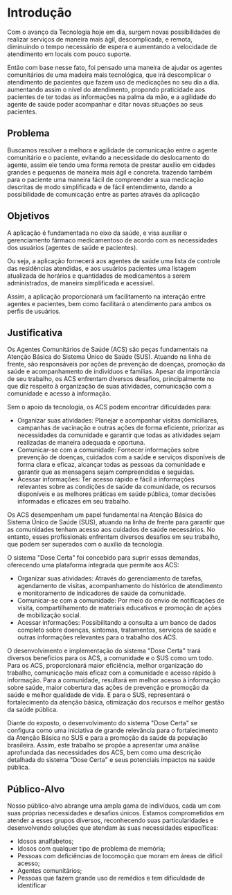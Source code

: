 # Introdução

Com o avanço da Tecnologia hoje em dia, surgem novas  possibilidades de realizar serviços de maneira mais ágil, descomplicada, e remota, diminuindo o tempo necessário de espera e aumentando a velocidade de atendimento em locais com pouco suporte.

Então com base nesse fato, foi pensado uma maneira de ajudar os agentes comunitários de uma madeira mais tecnológica, que irá descomplicar o atendimento de pacientes que fazem uso de medicações no seu dia a dia. aumentando assim o nível do atendimento, propondo praticidade aos pacientes de ter todas as informações na palma da mão, e a agilidade do agente de saúde poder acompanhar e ditar novas situações ao seus pacientes.


## Problema
Buscamos resolver a melhora e agilidade de comunicação entre o agente comunitário e o paciente, evitando a necessidade do deslocamento do agente, assim ele tendo uma forma remota de prestar auxílio em cidades grandes e pequenas de maneira mais ágil e concreta. trazendo também para o paciente uma maneira fácil de  compreender a sua medicação descritas de modo simplificada e de fácil entendimento, dando a possibilidade de comunicação entre as partes através da aplicação 


## Objetivos

A aplicação é fundamentada no eixo da saúde, e visa auxiliar o gerenciamento fármaco medicamentoso de acordo com as necessidades dos usuários (agentes de saúde e pacientes).

Ou seja, a aplicação fornecerá aos agentes de saúde uma lista de controle das residências atendidas, e aos usuários pacientes uma listagem atualizada de horários e quantidades de medicamentos a serem administrados, de maneira simplificada e acessível.

Assim, a aplicação proporcionará um facilitamento na interação entre agentes e pacientes, bem como facilitará o atendimento para ambos os perfis de usuários.

## Justificativa

Os Agentes Comunitários de Saúde (ACS) são peças fundamentais na Atenção Básica do Sistema Único de Saúde (SUS). Atuando na linha de frente, são responsáveis por ações de prevenção de doenças, promoção da saúde e acompanhamento de indivíduos e famílias. Apesar da importância de seu trabalho, os ACS enfrentam diversos desafios, principalmente no que diz respeito à organização de suas atividades, comunicação com a comunidade e acesso à informação.

Sem o apoio da tecnologia, os ACS podem encontrar dificuldades para:

- Organizar suas atividades: Planejar e acompanhar visitas domiciliares, campanhas de vacinação e outras ações de forma eficiente, priorizar as necessidades da comunidade e garantir que todas as atividades sejam realizadas de maneira adequada e oportuna.
- Comunicar-se com a comunidade: Fornecer informações sobre prevenção de doenças, cuidados com a saúde e serviços disponíveis de forma clara e eficaz, alcançar todas as pessoas da comunidade e garantir que as mensagens sejam compreendidas e seguidas.
- Acessar informações: Ter acesso rápido e fácil a informações relevantes sobre as condições de saúde da comunidade, os recursos disponíveis e as melhores práticas em saúde pública, tomar decisões informadas e eficazes em seu trabalho.

Os ACS desempenham um papel fundamental na Atenção Básica do Sistema Único de Saúde (SUS), atuando na linha de frente para garantir que as comunidades tenham acesso aos cuidados de saúde necessários. No entanto, esses profissionais enfrentam diversos desafios em seu trabalho, que podem ser superados com o auxílio da tecnologia.

O sistema "Dose Certa" foi concebido para suprir essas demandas, oferecendo uma plataforma integrada que permite aos ACS:

- Organizar suas atividades: Através do gerenciamento de tarefas, agendamento de visitas, acompanhamento do histórico de atendimento e monitoramento de indicadores de saúde da comunidade.
- Comunicar-se com a comunidade: Por meio do envio de notificações de visita, compartilhamento de materiais educativos e promoção de ações de mobilização social.
- Acessar informações: Possibilitando a consulta a um banco de dados completo sobre doenças, sintomas, tratamentos, serviços de saúde e outras informações relevantes para o trabalho dos ACS.

O desenvolvimento e implementação do sistema "Dose Certa" trará diversos benefícios para os ACS, a comunidade e o SUS como um todo. Para os ACS, proporcionará maior eficiência, melhor organização do trabalho, comunicação mais eficaz com a comunidade e acesso rápido à informação. Para a comunidade, resultará em melhor acesso à informação sobre saúde, maior cobertura das ações de prevenção e promoção da saúde e melhor qualidade de vida. E para o SUS, representará o fortalecimento da atenção básica, otimização dos recursos e melhor gestão da saúde pública.

Diante do exposto, o desenvolvimento do sistema "Dose Certa" se configura como uma iniciativa de grande relevância para o fortalecimento da Atenção Básica no SUS e para a promoção da saúde da população brasileira. Assim, este trabalho se propõe a apresentar uma análise aprofundada das necessidades dos ACS, bem como uma descrição detalhada do sistema "Dose Certa" e seus potenciais impactos na saúde pública.

## Público-Alvo

Nosso público-alvo abrange uma ampla gama de indivíduos, cada um com suas próprias necessidades e desafios únicos. Estamos comprometidos em atender a esses grupos diversos, reconhecendo suas particularidades e desenvolvendo soluções que atendam às suas necessidades específicas:

- Idosos analfabetos;
- Idosos com qualquer tipo de problema de memória;
- Pessoas com deficiências de locomoção que moram em áreas de difícil acesso;
- Agentes comunitários;
- Pessoas que fazem grande uso de remédios e tem dificuldade de identificar

